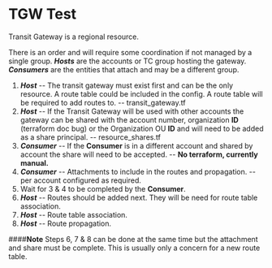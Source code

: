 # TGW Test

Transit Gateway is a regional resource.

There is an order and will require some coordination if not managed by a single group. 
***Hosts*** are the accounts or TC group hosting the gateway. 
***Consumers*** are the entities that attach and may be a different group.
1. ***Host*** -- The transit gateway must exist first and can be the only resource. A route table could be included in the config. A route table will be required to add routes to. -- transit_gateway.tf
2. ***Host*** -- If the Transit Gateway will be used with other accounts the gateway can be shared with the account number, organization **ID** (terraform doc bug) or the Organization OU **ID** and will need to be added as a share principal. -- resource_shares.tf
3. ***Consumer*** -- If the **Consumer** is in a different account and shared by account the share will need to be accepted. -- **No terraform, currently manual.**
4. ***Consumer*** -- Attachments to include in the routes and propagation. -- per account configured as required.
5. Wait for 3 & 4 to be completed by the **Consumer**.
6. ***Host*** -- Routes should be added next. They will be need for route table association.
7. ***Host*** -- Route table association.
8. ***Host*** -- Route propagation.


####**Note**
Steps 6, 7 & 8 can be done at the same time but the attachment and share must be complete. This is usually only a concern for a new route table.